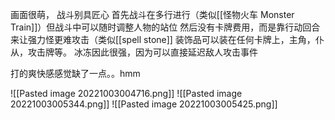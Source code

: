 画面很萌， 战斗别具匠心
首先战斗在多行进行（类似[[怪物火车 Monster Train]]）但战斗中可以随时调整人物的站位
然后没有卡牌费用，而是靠行动回合来让强力怪更难攻击（类似[[spell stone]]
装饰品可以装在任何卡牌上，主角，仆从，攻击牌等。
冰冻因此很强，因为可以直接延迟敌人攻击事件

打的爽快感感觉缺了一点。。hmm



![[Pasted image 20221003004716.png]]
![[Pasted image 20221003005344.png]]
![[Pasted image 20221003005425.png]]